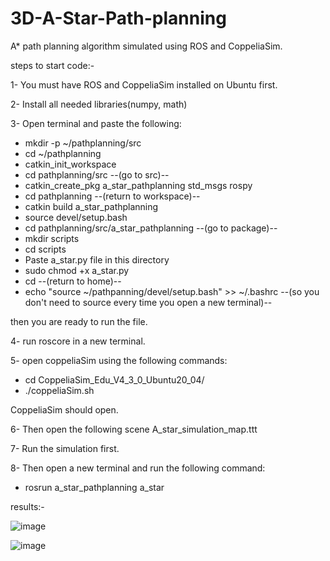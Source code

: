 # 3D-A-Star-Path-planning
A* path planning algorithm simulated using ROS and CoppeliaSim.

steps to start code:-

1- You must have ROS and CoppeliaSim installed on Ubuntu first. 

2- Install all needed libraries(numpy, math)

3- Open terminal and paste the following:

- mkdir -p ~/pathplanning/src
- cd ~/pathplanning
- catkin_init_workspace
- cd pathplanning/src        --(go to src)--
- catkin_create_pkg a_star_pathplanning std_msgs rospy
- cd pathplanning            --(return to workspace)--
- catkin build a_star_pathplanning
- source devel/setup.bash
- cd pathplanning/src/a_star_pathplanning    --(go to package)--
- mkdir scripts
- cd scripts
- Paste a_star.py file in this directory
- sudo chmod +x a_star.py
- cd               --(return to home)--
- echo "source ~/pathpanning/devel/setup.bash" >> ~/.bashrc   --(so you don't need to source every time you open a new terminal)--

then you are ready to run the file.

4- run roscore in a new terminal.

5- open coppeliaSim using the following commands:

- cd CoppeliaSim_Edu_V4_3_0_Ubuntu20_04/
- ./coppeliaSim.sh

CoppeliaSim should open.

6- Then open the following scene A_star_simulation_map.ttt

7- Run the simulation first.

8- Then open a new terminal and run the following command:

- rosrun a_star_pathplanning a_star 


results:-


![image](https://user-images.githubusercontent.com/106331831/236013215-c7be6e03-0e10-4e57-bfb5-853b973effb7.png)

![image](https://user-images.githubusercontent.com/106331831/236013216-be6a8fb7-7b31-406d-b5fa-294a69327fd1.png)
